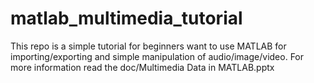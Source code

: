 # matlab_multimedia_tutorial
This repo is a simple tutorial for beginners want to use MATLAB for importing/exporting and simple manipulation of audio/image/video.
For more information read the doc/Multimedia Data in MATLAB.pptx

